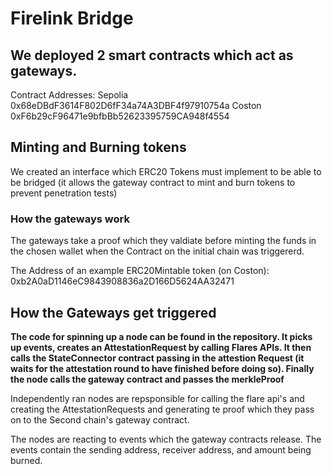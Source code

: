 # Firelink Bridge
## We deployed 2 smart contracts which act as gateways.
Contract Addresses:
Sepolia 0x68eDBdF3614F802D6fF34a74A3DBF4f97910754a
Coston 0xF6b29cF96471e9bfbBb52623395759CA948f4554

## Minting and Burning tokens
We created an interface which ERC20 Tokens must implement to be able to be bridged (it allows the gateway contract to mint and burn tokens to prevent penetration tests)

### How the gateways work
The gateways take a proof which they valdiate before minting the funds in the chosen wallet when the Contract on the initial chain was triggererd.

The Address of an example ERC20Mintable token (on Coston): 0xb2A0aD1146eC9843908836a2D166D5624AA32471

## How the Gateways get triggered
**The code for spinning up a node can be found in the repository. It picks up events, creates an AttestationRequest by calling Flares APIs.
It then calls the StateConnector contract passing in the attestion Request (it waits for the attestation round to have finished before doing so). 
Finally the node calls the gateway contract and passes the merkleProof**

Independently ran nodes are repsponsible for calling the flare api's and creating the AttestationRequests and generating te proof which they pass on to the Second chain's gateway contract.

The nodes are reacting to events which the gateway contracts release. The events contain the sending address, receiver address, and amount being burned. 
